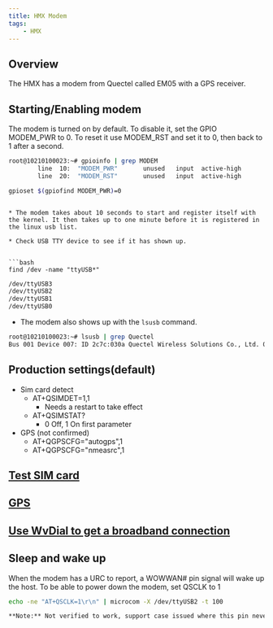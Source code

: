 ```yaml
---
title: HMX Modem
tags:
    - HMX
---
```


## Overview 

The HMX has a modem from Quectel called EM05 with a GPS receiver.

## Starting/Enabling modem

The modem is turned on by default. To disable it, set the GPIO MODEM_PWR to 0.
To reset it use MODEM_RST and set it to 0, then back to 1 after a second.

```bash
root@10210100023:~# gpioinfo | grep MODEM
        line  10:  "MODEM_PWR"       unused   input  active-high
        line  20:  "MODEM_RST"       unused   input  active-high

gpioset $(gpiofind MODEM_PWR)=0
```
```

* The modem takes about 10 seconds to start and register itself with the kernel. It then takes up to one minute before it is registered in the linux usb list.

* Check USB TTY device to see if it has shown up.


```bash
find /dev -name "ttyUSB*"
```

```bash
/dev/ttyUSB3
/dev/ttyUSB2
/dev/ttyUSB1
/dev/ttyUSB0
```

* The modem also shows up with the `lsusb` command.

```bash
root@10210100023:~# lsusb | grep Quectel
Bus 001 Device 007: ID 2c7c:030a Quectel Wireless Solutions Co., Ltd. Quectel EM05-G
```

## Production settings(default)
- Sim card detect 
  - AT+QSIMDET=1,1 
    - Needs a restart to take effect
  - AT+QSIMSTAT?
    - 0 Off, 1 On first parameter
- GPS (not confirmed)
  - AT+QGPSCFG="autogps",1
  - AT+QGPSCFG="nmeasrc",1

## [Test SIM card](../modem/quectel.md#test-sim-card)

## [GPS](../modem/quectel.md#gps)

## [Use WvDial to get a broadband connection](../modem/quectel.md#use-wvdial-to-get-a-broadband-connection)

## Sleep and wake up

When the modem has a URC to report, a WOWWAN# pin signal will wake up the host.
To be able to power down the modem, set QSCLK to 1
```bash
echo -ne "AT+QSCLK=1\r\n" | microcom -X /dev/ttyUSB2 -t 100

**Note:** Not verified to work, support case issued where this pin never goes from state low to high.





